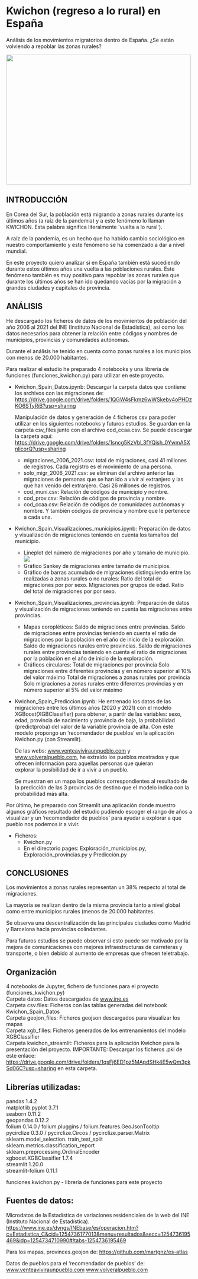 # Kwichon (regreso a lo rural) en España
Análisis de los movimientos migratorios dentro de España. ¿Se están volviendo a repoblar las zonas rurales?

<img src="https://user-images.githubusercontent.com/113755985/229598369-47405110-7455-433a-afe0-997b46a52b91.png" width="500" height= "350
">

## INTRODUCCIÓN
En Corea del Sur, la población está migrando a zonas rurales durante los últimos años (a raíz de la pandemia) y a este fenómeno lo llaman KWICHON. Esta palabra significa literalmente 'vuelta a lo rural').

A raíz de la pandemia, es un hecho que ha habido cambio sociológico en nuestro comportamiento y este fenómeno se ha comenzado a dar a nivel mundial.

En este proyecto quiero analizar si en España también está sucediendo durante estos últimos años una vuelta a las poblaciones rurales.
Este fenómeno también es muy positivo para repoblar las zonas rurales que durante los últimos años se han ido quedando vacías por la migración a grandes ciudades y capitales de provincia.


## ANÁLISIS
He descargado los ficheros de datos de los movimientos de población del año 2006 al 2021 del INE (Instituto Nacional de Estadística), así como los datos necesarios para obtener la relación entre códigos y nombres de municipios, provincias y comunidades autónomas.

Durante el análisis he tenido en cuenta como zonas rurales a los municipios con menos de 20.000 habitantes.

Para realizar el estudio he preparado 4 notebooks y una librería de funciones (funciones_kwichon.py) para utilizar en este proyecto.

- Kwichon_Spain_Datos.ipynb:
     Descargar la carpeta datos que contiene los archivos con las migraciones de: https://drive.google.com/drive/folders/1QGW4sFkmz6wWSkeby4oPHDzKO6STyRiB?usp=sharing
  
  Manipulación de datos y generación de 4 ficheros csv para poder utilizar en los siguientes notebooks y futuros estudios.
  Se guardan en la carpeta csv_files junto con el archivo cod_ccaa.csv.
  Se puede descargar la carpeta aquí: https://drive.google.com/drive/folders/1sncg5KzVbL3fYQish_0YwmA5XnlicorQ?usp=sharing

  * migraciones_2006_2021.csv: total de migraciones, casi 41 millones de registros. Cada registro es el movimiento de una persona.
  * solo_migr_2006_2021.csv: se eliminan del archivo anterior las migraciones de personas que se han ido a vivir al extranjero y las que han venido del extranjero. 
                             Casi 26 millones de registros.
  * cod_muni.csv: Relación de códigos de municipio y nombre.
  * cod_prov.csv: Relación de códigos de provincia y nombre.
  * cod_ccaa.csv: Relación de códigos de comunidades autónomas y nombre. Y también códigos de provincia y nombre que le pertenece a cada una.

- Kwichon_Spain_Visualizaciones_municipios.ipynb: Preparación de datos y visualización de migraciones teniendo en cuenta los tamaños del municipio.
  * Lineplot del número de migraciones por año y tamaño de municipio.
    <img src =  "https://github.com/Laura-Martin-Perez/Kwichon-in-Spain-/assets/113755985/805c2175-a784-4c62-ac96-497c8e38a844">
  * Gráfico Sankey de migraciones entre tamaño de municipios.
  * Gráfico de barras acumulado de migraciones distinguiendo entre las realizadas a zonas rurales o no rurales:
      Ratio del total de migraciones por por sexo.
      Migraciones por grupos de edad.
      Ratio del total de migraciones por por sexo.

- Kwichon_Spain_Visualizaciones_provincias.ipynb: Preparación de datos y visualización de migraciones teniendo en cuenta las migraciones entre provincias.
  * Mapas coropléticos:
      Saldo de migraciones entre provincias.
      Saldo de migraciones entre provincias teniendo en cuenta el ratio de migraciones por la población en el año de inicio de la exploración.
      Saldo de migraciones rurales entre provincias.
      Saldo de migraciones rurales entre provincias teniendo en cuenta el ratio de migraciones por la población en el año de inicio de la exploración.  
   * Gráficos circulares:
      Total de migraciones por provincia
      Solo migraciones entre diferentes provincias y en número superior al 10% del valor máximo
      Total de migraciones a zonas rurales por provincia  
      Solo migraciones a zonas rurales entre diferentes provincias y en número superior al 5% del valor máximo

- Kwichon_Spain_Prediccion.ipynb: He entrenado  los datos de las migraciones entre los últimos años (2020 y 2021) con el modelo XGBoost(XGBClassifier) para obtener, a partir de las variables: sexo, edad, provincia de nacimiento y provincia de baja, la probabilidad (predictproba) del valor de la variable provincia de alta.
  Con este modelo propongo un ‘recomendador de pueblos’ en la aplicación Kwichon.py (con Streamlit).
  
  De las webs:  www.venteaviviraunpueblo.com y www.volveralpueblo.com, he extraído los pueblos mostrados y que ofrecen información para aquellas personas que quieran   
  explorar la posibilidad de ir a vivir a un pueblo.

  Se muestran en un mapa los pueblos correspondientes al resultado de la predicción de las 3 provincias de destino que el modelo indica con la probabilidad más alta.


Por último, he preparado con Streamlit una aplicación donde muestro algunos gráficos resultado del estudio pudiendo escoger el rango de años a visualizar y un ‘recomendador de pueblos’ para ayudar a explorar a que pueblo nos podemos ir a vivir.
 - Ficheros:
   * Kwichon.py
   * En el directorio pages: Exploración_municipios.py, Exploración_provincias.py y Predicción.py


## CONCLUSIONES

Los movimientos a zonas rurales representan un 38% respecto al total de migraciones.

La mayoría se realizan dentro de la misma provincia tanto a nivel global como entre municipios rurales (menos de 20.000 habitantes.

Se observa una descentralización de las principales ciudades como Madrid y Barcelona hacia provincias colindantes.

Para futuros estudios se puede observar si esto puede ser motivado por la mejora de comunicaciones con mejores infraestructuras de carreteras y transporte, o bien debido al aumento de empresas que ofrecen teletrabajo.


## Organización

4 notebooks de Jupyter, fichero de funciones para el proyecto (funciones_kwichon.py)  
Carpeta datos:  Datos descargados de www.ine.es  
Carpeta csv.files: Ficheros con las tablas generadas del notebook Kwichon_Spain_Datos  
Carpeta geojon_files: Ficheros geojson descargados para visualizar los mapas  
Carpeta xgb_filles: Ficheros generados de los entrenamientos del modelo XGBClassifier  
Carpeta kwichon_streamlit: Ficheros para la aplicación Kwichon para la presentación del proyecto. IMPORTANTE: Descargar los ficheros .pkl de este enlace: https://drive.google.com/drive/folders/1qsFj6ED1pz5MApdSHk4E5wQm3pkSd06C?usp=sharing en esta carpeta.


## Librerías utilizadas:
pandas 1.4.2  
matplotlib.pyplot 3.7.1  
seaborn 0.11.2  
geopandas 0.12.2  
folium 0.14.0  /  folium.pluggins  /  folium.features.GeoJsonTooltip  
pycirclize 0.3.0  / pycirclize.Circos   /  pycirclize.parser.Matrix  
sklearn.model_selection. train_test_split  
sklearn.metrics.classification_report  
sklearn.preprocessing.OrdinalEncoder  
xgboost.XGBClassifier  1.7.4  
streamlit 1.20.0  
streamlit-folium 0.11.1  

funciones.kwichon.py - librería de funciones para este proyecto


## Fuentes de datos:

Microdatos de la Estadística de variaciones residenciales de la web del INE (Instituto Nacional de Estadística).
https://www.ine.es/dyngs/INEbase/es/operacion.htm?c=Estadistica_C&cid=1254736177013&menu=resultados&secc=1254736195469&idp=1254734710990#!tabs-1254736195469

Para los mapas, provinces.geojon de:   https://github.com/martgnz/es-atlas

Datos de pueblos para el ‘recomendador de pueblos’ de:
 www.venteaviviraunpueblo.com 
 www.volveralpueblo.com



